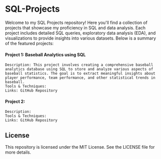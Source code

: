 # SQL-Projects

Welcome to my SQL Projects repository! Here you'll find a collection of projects that showcase my proficiency in SQL and data analysis. Each project includes detailed SQL queries, exploratory data analysis (EDA), and visualizations to provide insights into various datasets. Below is a summary of the featured projects:

#### Project 1: Baseball Analytics using SQL
    Description: This project involves creating a comprehensive baseball analytics database using SQL to store and analyze various aspects of baseball statistics. The goal is to extract meaningful insights about player performance, team performance, and other statistical trends in baseball.
    Tools & Techniques: 
    Links: GitHub Repository  


#### Project 2: 
    Description: 
    Tools & Techniques: 
    Links: GitHub Repository  



    

## License

This repository is licensed under the MIT License. See the LICENSE file for more details.
